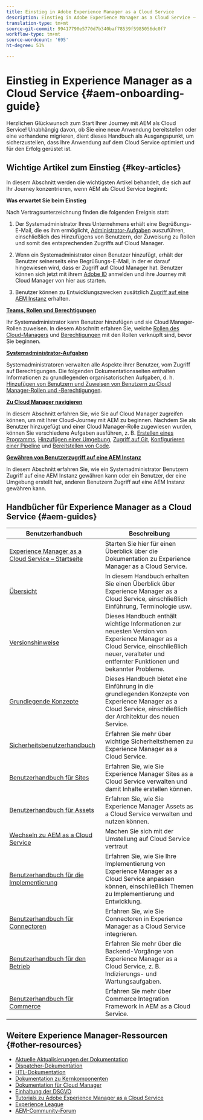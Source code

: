 ```yaml
---
title: Einstieg in Adobe Experience Manager as a Cloud Service
description: Einstieg in Adobe Experience Manager as a Cloud Service – Selbsthilfe-Ressourcen und Links zur Dokumentation
translation-type: tm+mt
source-git-commit: 99417790e5770d7b340baf78539f5985056dc0f7
workflow-type: tm+mt
source-wordcount: '695'
ht-degree: 51%

---
```



# Einstieg in Experience Manager as a Cloud Service {#aem-onboarding-guide}

Herzlichen Glückwunsch zum Start Ihrer Journey mit AEM als Cloud Service! Unabhängig davon, ob Sie eine neue Anwendung bereitstellen oder eine vorhandene migrieren, dient dieses Handbuch als Ausgangspunkt, um sicherzustellen, dass Ihre Anwendung auf dem Cloud Service optimiert und für den Erfolg gerüstet ist.

## Wichtige Artikel zum Einstieg {#key-articles}

In diesem Abschnitt werden die wichtigsten Artikel behandelt, die sich auf Ihr Journey konzentrieren, wenn AEM als Cloud Service beginnt:

**Was erwartet Sie beim Einstieg**

Nach Vertragsunterzeichnung finden die folgenden Ereignis statt:

1. Der Systemadministrator Ihres Unternehmens erhält eine Begrüßungs-E-Mail, die es ihm ermöglicht, [Administrator-Aufgaben](/help/onboarding/what-is-required/add-users-assign-cm-roles.md) auszuführen, einschließlich des Hinzufügens von Benutzern, der Zuweisung zu Rollen und somit des entsprechenden Zugriffs auf Cloud Manager.

1. Wenn ein Systemadministrator einen Benutzer hinzufügt, erhält der Benutzer seinerseits eine Begrüßungs-E-Mail, in der er darauf hingewiesen wird, dass er Zugriff auf Cloud Manager hat. Benutzer können sich jetzt mit ihrem [Adobe ID](/help/onboarding/what-is-required/get-your-adobe-id.md) anmelden und ihre Journey mit Cloud Manager von hier aus starten.

1. Benutzer können zu Entwicklungszwecken zusätzlich [Zugriff auf eine AEM Instanz](/help/onboarding/what-is-required/accessing-aem-instance.md) erhalten.

**[Teams, Rollen und Berechtigungen](/help/onboarding/what-is-required/user-roles-permissions.md)**

Ihr Systemadministrator kann Benutzer hinzufügen und sie Cloud Manager-Rollen zuweisen. In diesem Abschnitt erfahren Sie, welche [Rollen des Cloud-Managers](/help/onboarding/what-is-required/user-roles-permissions.md#user-roles) und [Berechtigungen](/help/onboarding/what-is-required/user-roles-permissions.md#permissions) mit den Rollen verknüpft sind, bevor Sie beginnen.

**[Systemadministrator-Aufgaben](/help/onboarding/what-is-required/add-users-assign-cm-roles.md)**

Systemadministratoren verwalten alle Aspekte ihrer Benutzer, vom Zugriff auf Berechtigungen. Die folgenden Dokumentationsseiten enthalten Informationen zu grundlegenden organisatorischen Aufgaben, d. h. [Hinzufügen von Benutzern und Zuweisen von Benutzern zu Cloud Manager-Rollen und -Berechtigungen](/help/onboarding/what-is-required/add-users-assign-cm-roles.md).

**[Zu Cloud Manager navigieren](/help/onboarding/what-is-required/navigate-to-cloud-manager.md)**

In diesem Abschnitt erfahren Sie, wie Sie auf Cloud Manager zugreifen können, um mit Ihrer Cloud-Journey mit AEM zu beginnen. Nachdem Sie als Benutzer hinzugefügt und einer Cloud Manager-Rolle zugewiesen wurden, können Sie verschiedene Aufgaben ausführen, z. B. [Erstellen eines Programms](/help/onboarding/getting-access-to-aem-in-cloud/understand-program-types.md), [Hinzufügen einer Umgebung](/help/implementing/cloud-manager/manage-environments.md), [Zugriff auf Git](/help/implementing/cloud-manager/accessing-git.md), [Konfigurieren einer Pipeline](/help/implementing/cloud-manager/configure-pipeline.md) und [Bereitstellen von Code](/help/implementing/cloud-manager/deploy-code.md).

**[Gewähren von Benutzerzugriff auf eine AEM Instanz](/help/onboarding/what-is-required/accessing-aem-instance.md)**

In diesem Abschnitt erfahren Sie, wie ein Systemadministrator Benutzern Zugriff auf eine AEM Instanz gewähren kann oder ein Benutzer, der eine Umgebung erstellt hat, anderen Benutzern Zugriff auf eine AEM Instanz gewähren kann.

## Handbücher für Experience Manager as a Cloud Service {#aem-guides}

| Benutzerhandbuch | Beschreibung |
|---|---|
| [Experience Manager as a Cloud Service – Startseite](/help/landing/home.md) | Starten Sie hier für einen Überblick über die Dokumentation zu Experience Manager as a Cloud Service. |
| [Übersicht](/help/overview/home.md) | In diesem Handbuch erhalten Sie einen Überblick über Experience Manager as a Cloud Service, einschließlich Einführung, Terminologie usw. |
| [Versionshinweise](/help/release-notes/home.md) | Dieses Handbuch enthält wichtige Informationen zur neuesten Version von Experience Manager as a Cloud Service, einschließlich neuer, veralteter und entfernter Funktionen und bekannter Probleme. |
| [Grundlegende Konzepte](/help/core-concepts/home.md) | Dieses Handbuch bietet eine Einführung in die grundlegenden Konzepte von Experience Manager as a Cloud Service, einschließlich der Architektur des neuen Service. |
| [Sicherheitsbenutzerhandbuch](/help/security/home.md) | Erfahren Sie mehr über wichtige Sicherheitsthemen zu Experience Manager as a Cloud Service. |
| [Benutzerhandbuch für Sites](/help/sites-cloud/home.md) | Erfahren Sie, wie Sie Experience Manager Sites as a Cloud Service verwalten und damit Inhalte erstellen können. |
| [Benutzerhandbuch für Assets](/help/assets/home.md) | Erfahren Sie, wie Sie Experience Manager Assets as a Cloud Service verwalten und nutzen können. |
| [Wechseln zu AEM as a Cloud Service](/help/move-to-cloud-service/home.md) | Machen Sie sich mit der Umstellung auf Cloud Service vertraut |
| [Benutzerhandbuch für die Implementierung](/help/implementing/home.md) | Erfahren Sie, wie Sie Ihre Implementierung von Experience Manager as a Cloud Service anpassen können, einschließlich Themen zu Implementierung und Entwicklung. |
| [Benutzerhandbuch für Connectoren](/help/connectors/home.md) | Erfahren Sie, wie Sie Connectoren in Experience Manager as a Cloud Service integrieren. |
| [Benutzerhandbuch für den Betrieb](/help/operations/home.md) | Erfahren Sie mehr über die Backend-Vorgänge von Experience Manager as a Cloud Service, z. B. Indizierungs- und Wartungsaufgaben. |
| [Benutzerhandbuch für Commerce](/help/commerce-cloud/home.md) | Erfahren Sie mehr über Commerce Integration Framework in AEM as a Cloud Service. |

## Weitere Experience Manager-Ressourcen {#other-resources}

* [Aktuelle Aktualisierungen der Dokumentation](https://helpx.adobe.com/de/experience-manager/documentation-updates.html#AEMasaCloudService)
* [Dispatcher-Dokumentation](/help/implementing/dispatcher/overview.md)
* [HTL-Dokumentation](https://docs.adobe.com/content/help/de-DE/experience-manager-htl/using/overview.html)
* [Dokumentation zu Kernkomponenten](https://docs.adobe.com/content/help/de-DE/experience-manager-core-components/using/introduction.html)
* [Dokumentation für Cloud Manager](https://docs.adobe.com/content/help/de-DE/experience-manager-cloud-service/onboarding/getting-access/cloud-service-programs/first-time-login.html)
* [Einhaltung der DSGVO](/help/onboarding/data-privacy-and-protection-readiness/aem-readiness.md)
* [Tutorials zu Adobe Experience Manager as a Cloud Service](https://docs.adobe.com/content/help/de-DE/experience-manager-learn/cloud-service/overview.html)
* [Experience League](https://guided.adobe.com/?promoid=K42KVXHD&amp;mv=other#solutions/experience-manager)
* [AEM-Community-Forum](https://forums.adobe.com/community/experience-cloud/marketing-cloud/experience-manager)